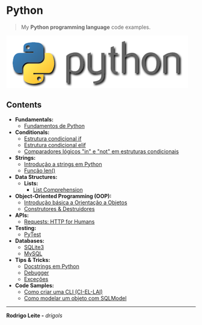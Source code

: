 # Python

> My **Python programming language** code examples.

![logo](res/python-logo.png)

## Contents

 - **Fundamentals:**
   - [Fundamentos de Python](modules/fundamentals/python-fundamentals.md)
 - **Conditionals:**
   - [Estrutura condicional if](modules/conditionals/if.md)
   - [Estrutura condicional elif](modules/conditionals/elif.md)
   - [Comparadores lógicos "in" e "not" em estruturas condicionais](modules/conditionals/in-not.md)
 - **Strings:**
   - [Introdução a strings em Python](modules/strings/intro-to-strings.md)
   - [Função len()](modules/strings/len-function.md)
 - **Data Structures:**
   - **Lists:**
     - [List Comprehension](modules/basic-data-structures/list-comprehension.md)
 - **Object-Oriented Programming (OOP):**
   - [Introdução básica a Orientação a Objetos](modules/oop/intro-to-oop.md)
   - [Construtores & Destruidores](modules/oop/construtors-and-destructors.md)
 - **APIs:**
   - [Requests: HTTP for Humans](modules/api/requests)
 - **Testing:**
   - [PyTest](modules/test/pytest)
 - **Databases:**
   - [SQLite3](modules/databases/sqlite3)
   - [MySQL](modules/databases/mysql)
 - **Tips & Tricks:**
   - [Docstrings em Python](modules/tips-and-tricks/docstrings/docstrings-in-python.ipynb)
   - [Debugger](modules/tips-and-tricks/debugger/README.md)
   - [Exceções](modules/tips-and-tricks/errors-and-exceptions/exceptions.ipynb)
 - **Code Samples:**
   - [Como criar uma CLI (CI-EL-LAI)](https://github.com/drigols/python-week-2022/blob/day5/beerlog/cli.py)
   - [Como modelar um objeto com SQLModel](https://github.com/drigols/python-week-2022/blob/day5/beerlog/models.py)

---

**Rodrigo Leite -** *drigols*
